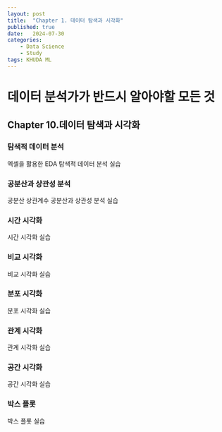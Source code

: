 ```yaml
---
layout: post
title:  "Chapter 1. 데이터 탐색과 시각화"
published: true
date:   2024-07-30 
categories:
    - Data Science
    - Study
tags: KHUDA ML
---
```

# 데이터 분석가가 반드시 알아야할 모든 것
## Chapter 10.데이터 탐색과 시각화
### 탐색적 데이터 분석
엑셀을 활용한 EDA
탐색적 데이터 분석 실습
### 공분산과 상관성 분석
공분산
상관계수
공분산과 상관성 분석 실습
### 시간 시각화
시간 시각화 실습
### 비교 시각화
비교 시각화 실습
### 분포 시각화
분포 시각화 실습
### 관계 시각화
관계 시각화 실습
### 공간 시각화
공간 시각화 실습
### 박스 플롯
박스 플롯 실습
